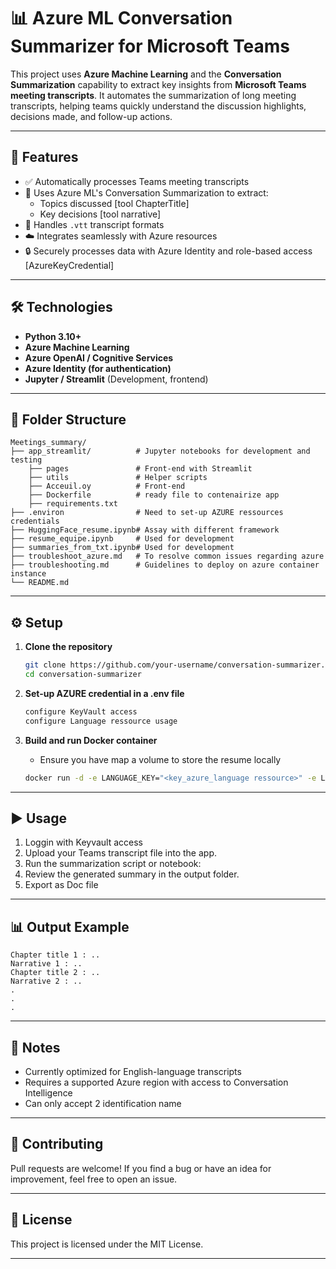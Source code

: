 # 📊 Azure ML Conversation Summarizer for Microsoft Teams

This project uses **Azure Machine Learning** and the **Conversation Summarization** capability to extract key insights from **Microsoft Teams meeting transcripts**. It automates the summarization of long meeting transcripts, helping teams quickly understand the discussion highlights, decisions made, and follow-up actions.

---

## 🚀 Features

- ✅ Automatically processes Teams meeting transcripts
- 🧠 Uses Azure ML's Conversation Summarization to extract:
  - Topics discussed [tool ChapterTitle]
  - Key decisions [tool narrative]
- 📁 Handles `.vtt` transcript formats
- ☁️ Integrates seamlessly with Azure resources
- 🔒 Securely processes data with Azure Identity and role-based access [AzureKeyCredential]

---

## 🛠️ Technologies

- **Python 3.10+**
- **Azure Machine Learning**
- **Azure OpenAI / Cognitive Services**
- **Azure Identity (for authentication)**
- **Jupyter / Streamlit** (Development, frontend)

---

## 📄 Folder Structure

```
Meetings_summary/
├── app_streamlit/          # Jupyter notebooks for development and testing
    ├── pages               # Front-end with Streamlit
    ├── utils               # Helper scripts
    ├── Acceuil.oy          # Front-end
    ├── Dockerfile          # ready file to contenairize app
    ├── requirements.txt    
├── .environ                # Need to set-up AZURE ressources credentials
├── HuggingFace_resume.ipynb# Assay with different framework
├── resume_equipe.ipynb     # Used for development               
├── summaries_from_txt.ipynb# Used for development
├── troubleshoot_azure.md   # To resolve common issues regarding azure
├── troubleshooting.md      # Guidelines to deploy on azure container instance
└── README.md
```

---

## ⚙️ Setup

1. **Clone the repository**
   ```bash
   git clone https://github.com/your-username/conversation-summarizer.git
   cd conversation-summarizer
   ```

2. **Set-up AZURE credential in a .env file**
   ```bash
   configure KeyVault access
   configure Language ressource usage
   ```

3. **Build and run Docker container**
   - Ensure you have map a volume to store the resume locally
   ```bash
   docker run -d -e LANGUAGE_KEY="<key_azure_language ressource>" -e LANGUAGE_ENDPOINT="" -p 8501:8501 -v "<local_volume>":<volume_in_container>
   ```

---

## ▶️ Usage

1. Loggin with Keyvault access
2. Upload your Teams transcript file into the app.
3. Run the summarization script or notebook:
4. Review the generated summary in the output folder.
5. Export as Doc file

---

## 📊 Output Example

```docx
Chapter title 1 : ..
Narrative 1 : ..
Chapter title 2 : ..
Narrative 2 : ..
.
.
.
```

---

## 📌 Notes

- Currently optimized for English-language transcripts
- Requires a supported Azure region with access to Conversation Intelligence
- Can only accept 2 identification name

---

## 🤝 Contributing

Pull requests are welcome! If you find a bug or have an idea for improvement, feel free to open an issue.

---

## 📄 License

This project is licensed under the MIT License.

---
